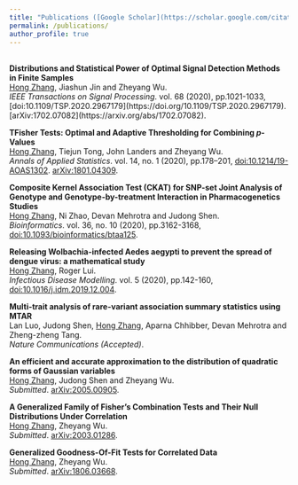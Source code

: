 ```yaml
---
title: "Publications ([Google Scholar](https://scholar.google.com/citations?user=RYhH2RMAAAAJ&hl=en))"
permalink: /publications/
author_profile: true
---
```

<br>
<b>Distributions and Statistical Power of Optimal Signal Detection Methods in Finite Samples</b><br> 
<ins>Hong Zhang</ins>, Jiashun Jin and Zheyang Wu.
<br /><i>IEEE Transactions on Signal Processing</i>. vol. 68 (2020), pp.1021-1033, [doi:10.1109/TSP.2020.2967179](https://doi.org/10.1109/TSP.2020.2967179). [arXiv:1702.07082](https://arxiv.org/abs/1702.07082).

<b>TFisher Tests: Optimal and Adaptive Thresholding for Combining <i>p</i>-Values</b><br> 
<ins>Hong Zhang</ins>, Tiejun Tong, John Landers and Zheyang Wu.
<br /><i>Annals of Applied Statistics</i>. vol. 14, no. 1 (2020), pp.178–201, [doi:10.1214/19-AOAS1302](https://doi.org/10.1214/19-AOAS1302). [arXiv:1801.04309](https://arxiv.org/abs/1801.04309).  

<b>Composite Kernel Association Test (CKAT) for SNP-set Joint Analysis of Genotype and Genotype-by-treatment Interaction in Pharmacogenetics Studies</b><br> 
<ins>Hong Zhang</ins>, Ni Zhao, Devan Mehrotra and Judong Shen.
<br /><i>Bioinformatics</i>. vol. 36, no. 10 (2020), pp.3162-3168, [doi:10.1093/bioinformatics/btaa125](https://doi.org/10.1093/bioinformatics/btaa125).

<b>Releasing Wolbachia-infected Aedes aegypti to prevent the spread of dengue virus: a mathematical study</b><br> 
<ins>Hong Zhang</ins>, Roger Lui.
<br /><i>Infectious Disease Modelling</i>. vol. 5 (2020), pp.142-160, [doi:10.1016/j.idm.2019.12.004](https://doi.org/10.1016/j.idm.2019.12.004).

<b>Multi-trait analysis of rare-variant association summary statistics using MTAR</b><br> 
Lan Luo, Judong Shen, <ins>Hong Zhang</ins>, Aparna Chhibber, Devan Mehrotra and Zheng-zheng Tang.
<br /><i>Nature Communications (Accepted)</i>. 

<b>An efficient and accurate approximation to the distribution of quadratic forms of Gaussian variables</b><br> 
<ins>Hong Zhang</ins>, Judong Shen and Zheyang Wu.
<br /><i>Submitted</i>. [arXiv:2005.00905](https://arxiv.org/abs/2005.00905).

<b>A Generalized Family of Fisher’s Combination Tests and Their Null Distributions Under Correlation</b><br> 
<ins>Hong Zhang</ins>, Zheyang Wu.
<br /><i>Submitted</i>. [arXiv:2003.01286](https://arxiv.org/abs/2003.01286).

<b>Generalized Goodness-Of-Fit Tests for Correlated Data</b><br> 
<ins>Hong Zhang</ins>, Zheyang Wu.
<br /><i>Submitted</i>. [arXiv:1806.03668](https://arxiv.org/abs/1806.03668).
